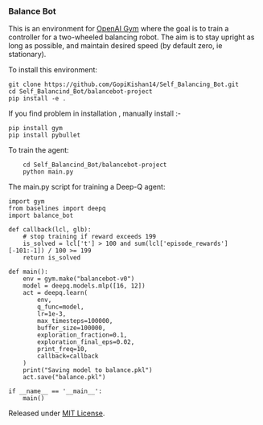 ### Balance Bot

This is an environment for [OpenAI Gym](https://github.com/openai/gym) where the goal is to train a controller for a two-wheeled balancing robot. The aim is to stay upright as long as possible, and maintain desired speed (by default zero, ie stationary).

To install this environment:

    git clone https://github.com/GopiKishan14/Self_Balancing_Bot.git
    cd Self_Balancind_Bot/balancebot-project
    pip install -e .
    
If you find problem in installation , manually install :-

```
pip install gym
pip install pybullet
```

To train the agent:

```
    cd Self_Balancind_Bot/balancebot-project
    python main.py
```

The main.py script for training a Deep-Q agent:

    import gym
    from baselines import deepq
    import balance_bot

    def callback(lcl, glb):
        # stop training if reward exceeds 199
        is_solved = lcl['t'] > 100 and sum(lcl['episode_rewards'][-101:-1]) / 100 >= 199
        return is_solved

    def main():
        env = gym.make("balancebot-v0")
        model = deepq.models.mlp([16, 12])
        act = deepq.learn(
            env,
            q_func=model,
            lr=1e-3,
            max_timesteps=100000,
            buffer_size=100000,
            exploration_fraction=0.1,
            exploration_final_eps=0.02,
            print_freq=10,
            callback=callback
        )
        print("Saving model to balance.pkl")
        act.save("balance.pkl")

    if __name__ == '__main__':
        main()


Released under [MIT License](https://opensource.org/licenses/MIT).
